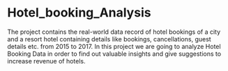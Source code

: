 # Hotel_booking_Analysis
The project contains the real-world data record of hotel bookings of a city and a resort hotel  containing details like bookings, cancellations, guest details etc. from 2015 to 2017. In this  project we are going to analyze Hotel Booking Data in order to find out valuable insights and  give suggestions to increase revenue of hotels.
